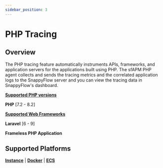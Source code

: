 ```yaml
---
sidebar_position: 3 
---
```

# PHP Tracing

## Overview

The PHP tracing feature automatically instruments APIs, frameworks, and application servers for the applications built using PHP. The sfAPM PHP agent collects and sends the tracing metrics and the correlated application logs to the SnappyFlow server and you can view the tracing data in SnappyFlow's dashboard.

<div class="blue_textbox">
	<b><u>Supported PHP versions</u></b> 
	<p>
		<b>PHP</b> [7.2 - 8.2] </p>
	<b><u>Supported Web Frameworks</u></b>
	<p>
		<b>Laravel</b> [6 - 9]
	</p>
    <p>
        <b>Frameless PHP Application</b>
    </p>
</div>




## Supported Platforms

 **[Instance](/docs/selfhosted-lite/Tracing/php/instance)** | **[Docker](/docs/selfhosted-lite/Tracing/php/docker)** | **[ECS](/docs/selfhosted-lite/Tracing/php/ECS)**





